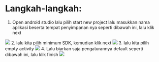 # Langkah-langkah:
1. Open android studio lalu pilih start new project lalu masukkan nama aplikasi beserta tempat penyimpanan nya seperti dibawah ini, lalu klik next
<img src="https://cdn-images-1.medium.com/max/800/1*O5Xq1BCofMaJW8y4q0YFZw.png">
 2. lalu kita pilih minimum SDK, kemudian klik next
<img src="https://cdn-images-1.medium.com/max/800/1*sBZ6A7wg4TSratKxLy6H3A.png">
3. lalu kita pilih empty activity
<img src="https://cdn-images-1.medium.com/max/800/1*VqoWFpFq9bbJ2DVFCPYu7Q.png">
4. Lalu biarkan saja pengaturannya default seperti dibawah ini, lalu klik finish
<img src="https://cdn-images-1.medium.com/max/800/1*yJRJ8KwBeSJlrfZ3qCwGJQ.png">

